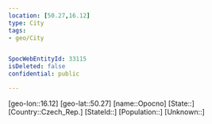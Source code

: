```yaml
---
location: [50.27,16.12]
type: City
tags:
- geo/City


SpocWebEntityId: 33115
isDeleted: false
confidential: public

---
```

[geo-lon::16.12]
[geo-lat::50.27]
[name::Opocno]
[State::]
[Country::Czech_Rep.]
[StateId::]
[Population::]
[Unknown::]

